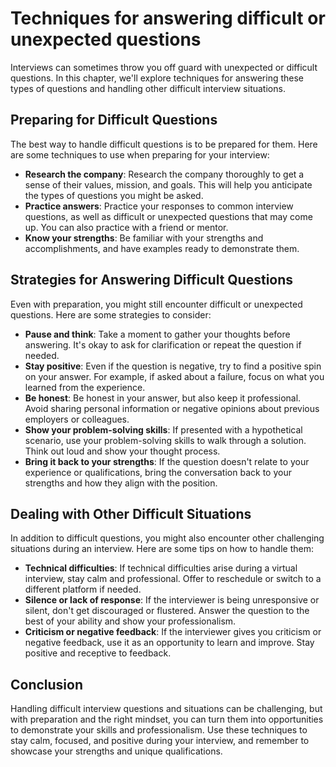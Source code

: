 Techniques for answering difficult or unexpected questions
============================================================================================================================

Interviews can sometimes throw you off guard with unexpected or difficult questions. In this chapter, we'll explore techniques for answering these types of questions and handling other difficult interview situations.

Preparing for Difficult Questions
---------------------------------

The best way to handle difficult questions is to be prepared for them. Here are some techniques to use when preparing for your interview:

* **Research the company**: Research the company thoroughly to get a sense of their values, mission, and goals. This will help you anticipate the types of questions you might be asked.
* **Practice answers**: Practice your responses to common interview questions, as well as difficult or unexpected questions that may come up. You can also practice with a friend or mentor.
* **Know your strengths**: Be familiar with your strengths and accomplishments, and have examples ready to demonstrate them.

Strategies for Answering Difficult Questions
--------------------------------------------

Even with preparation, you might still encounter difficult or unexpected questions. Here are some strategies to consider:

* **Pause and think**: Take a moment to gather your thoughts before answering. It's okay to ask for clarification or repeat the question if needed.
* **Stay positive**: Even if the question is negative, try to find a positive spin on your answer. For example, if asked about a failure, focus on what you learned from the experience.
* **Be honest**: Be honest in your answer, but also keep it professional. Avoid sharing personal information or negative opinions about previous employers or colleagues.
* **Show your problem-solving skills**: If presented with a hypothetical scenario, use your problem-solving skills to walk through a solution. Think out loud and show your thought process.
* **Bring it back to your strengths**: If the question doesn't relate to your experience or qualifications, bring the conversation back to your strengths and how they align with the position.

Dealing with Other Difficult Situations
---------------------------------------

In addition to difficult questions, you might also encounter other challenging situations during an interview. Here are some tips on how to handle them:

* **Technical difficulties**: If technical difficulties arise during a virtual interview, stay calm and professional. Offer to reschedule or switch to a different platform if needed.
* **Silence or lack of response**: If the interviewer is being unresponsive or silent, don't get discouraged or flustered. Answer the question to the best of your ability and show your professionalism.
* **Criticism or negative feedback**: If the interviewer gives you criticism or negative feedback, use it as an opportunity to learn and improve. Stay positive and receptive to feedback.

Conclusion
----------

Handling difficult interview questions and situations can be challenging, but with preparation and the right mindset, you can turn them into opportunities to demonstrate your skills and professionalism. Use these techniques to stay calm, focused, and positive during your interview, and remember to showcase your strengths and unique qualifications.
